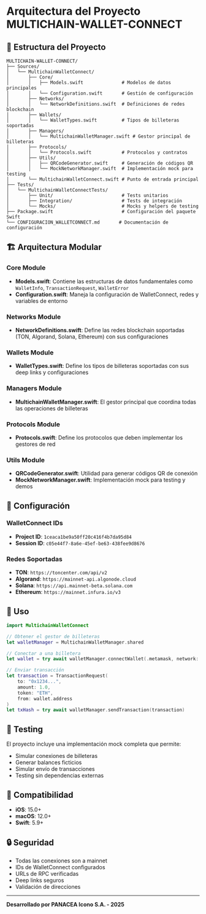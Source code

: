 # Arquitectura del Proyecto MULTICHAIN-WALLET-CONNECT

## 📁 Estructura del Proyecto

```
MULTICHAIN-WALLET-CONNECT/
├── Sources/
│   └── MultichainWalletConnect/
│       ├── Core/
│       │   ├── Models.swift              # Modelos de datos principales
│       │   └── Configuration.swift       # Gestión de configuración
│       ├── Networks/
│       │   └── NetworkDefinitions.swift  # Definiciones de redes blockchain
│       ├── Wallets/
│       │   └── WalletTypes.swift         # Tipos de billeteras soportadas
│       ├── Managers/
│       │   └── MultichainWalletManager.swift # Gestor principal de billeteras
│       ├── Protocols/
│       │   └── Protocols.swift           # Protocolos y contratos
│       ├── Utils/
│       │   ├── QRCodeGenerator.swift     # Generación de códigos QR
│       │   └── MockNetworkManager.swift  # Implementación mock para testing
│       └── MultichainWalletConnect.swift # Punto de entrada principal
├── Tests/
│   └── MultichainWalletConnectTests/
│       ├── Unit/                         # Tests unitarios
│       ├── Integration/                  # Tests de integración
│       └── Mocks/                        # Mocks y helpers de testing
├── Package.swift                         # Configuración del paquete Swift
└── CONFIGURACION_WALLETCONNECT.md       # Documentación de configuración
```

## 🏗️ Arquitectura Modular

### Core Module
- **Models.swift**: Contiene las estructuras de datos fundamentales como `WalletInfo`, `TransactionRequest`, `WalletError`
- **Configuration.swift**: Maneja la configuración de WalletConnect, redes y variables de entorno

### Networks Module
- **NetworkDefinitions.swift**: Define las redes blockchain soportadas (TON, Algorand, Solana, Ethereum) con sus configuraciones

### Wallets Module
- **WalletTypes.swift**: Define los tipos de billeteras soportadas con sus deep links y configuraciones

### Managers Module
- **MultichainWalletManager.swift**: El gestor principal que coordina todas las operaciones de billeteras

### Protocols Module
- **Protocols.swift**: Define los protocolos que deben implementar los gestores de red

### Utils Module
- **QRCodeGenerator.swift**: Utilidad para generar códigos QR de conexión
- **MockNetworkManager.swift**: Implementación mock para testing y demos

## 🔧 Configuración

### WalletConnect IDs
- **Project ID**: `1ceaca1be9a50ff20c416f4b7da95d84`
- **Session ID**: `c05e44f7-8a6e-45ef-be63-438fee9d8676`

### Redes Soportadas
- **TON**: `https://toncenter.com/api/v2`
- **Algorand**: `https://mainnet-api.algonode.cloud`
- **Solana**: `https://api.mainnet-beta.solana.com`
- **Ethereum**: `https://mainnet.infura.io/v3`

## 🚀 Uso

```swift
import MultichainWalletConnect

// Obtener el gestor de billeteras
let walletManager = MultichainWalletManager.shared

// Conectar a una billetera
let wallet = try await walletManager.connectWallet(.metamask, network: .ethereum)

// Enviar transacción
let transaction = TransactionRequest(
    to: "0x1234...",
    amount: 1.0,
    token: "ETH",
    from: wallet.address
)
let txHash = try await walletManager.sendTransaction(transaction)
```

## 🧪 Testing

El proyecto incluye una implementación mock completa que permite:
- Simular conexiones de billeteras
- Generar balances ficticios
- Simular envío de transacciones
- Testing sin dependencias externas

## 📱 Compatibilidad

- **iOS**: 15.0+
- **macOS**: 12.0+
- **Swift**: 5.9+

## 🔒 Seguridad

- Todas las conexiones son a mainnet
- IDs de WalletConnect configurados
- URLs de RPC verificadas
- Deep links seguros
- Validación de direcciones

---

**Desarrollado por PANACEA Icono S.A. - 2025**
